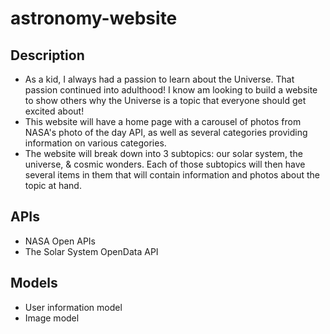 # astronomy-website

## Description
  - As a kid, I always had a passion to learn about the Universe. That passion continued into adulthood! I know am looking to build a website to show others why the Universe is a topic that everyone should get excited about! 
  - This website will have a home page with a carousel of photos from NASA's photo of the day API, as well as several categories providing information on various categories.
  - The website will break down into 3 subtopics: our solar system, the universe, & cosmic wonders. Each of those subtopics will then have several items in them that will contain information and photos about the topic at hand.

## APIs
  - NASA Open APIs
  - The Solar System OpenData API

## Models
  - User information model
  - Image model

